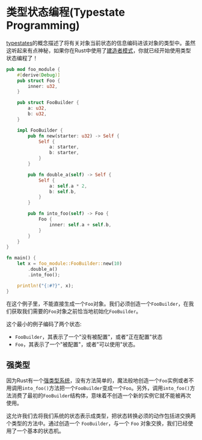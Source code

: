 # 类型状态编程(Typestate Programming)

[typestates]的概念描述了将有关对象当前状态的信息编码进该对象的类型中。虽然这听起来有点神秘，如果你在Rust中使用了[建造者模式]，你就已经开始使用类型状态编程了！

[typestates]: https://en.wikipedia.org/wiki/Typestate_analysis
[建造者模式]: https://doc.rust-lang.org/1.0.0/style/ownership/builders.html

```rust
pub mod foo_module {
    #[derive(Debug)]
    pub struct Foo {
        inner: u32,
    }

    pub struct FooBuilder {
        a: u32,
        b: u32,
    }

    impl FooBuilder {
        pub fn new(starter: u32) -> Self {
            Self {
                a: starter,
                b: starter,
            }
        }

        pub fn double_a(self) -> Self {
            Self {
                a: self.a * 2,
                b: self.b,
            }
        }

        pub fn into_foo(self) -> Foo {
            Foo {
                inner: self.a + self.b,
            }
        }
    }
}

fn main() {
    let x = foo_module::FooBuilder::new(10)
        .double_a()
        .into_foo();

    println!("{:#?}", x);
}
```

在这个例子里，不能直接生成一个`Foo`对象。我们必须创造一个`FooBuilder`，在我们获取我们需要的`Foo`对象之前恰当地初始化`FooBuilder`。

这个最小的例子编码了两个状态:

* `FooBuilder`，其表示了一个"没有被配置"，或者"正在配置"状态
* `Foo`，其表示了一个"被配置"，或者"可以使用"状态。

## 强类型

因为Rust有一个[强类型系统]，没有方法简单的，魔法般地创造一个`Foo`实例或者不用调用`into_foo()`方法把一个`FooBuilder`变成一个`Foo`。另外，调用`into_foo()`方法消费了最初的`FooBuilder`结构体，意味着不创造一个新的实例它就不能被再次使用。

[强类型系统]: https://en.wikipedia.org/wiki/Strong_and_weak_typing

这允许我们去将我们系统的状态表示成类型，把状态转换必须的动作包括进交换两个类型的方法中。通过创造一个 `FooBuilder`，与一个 `Foo` 对象交换，我们已经使用了一个基本的状态机。


